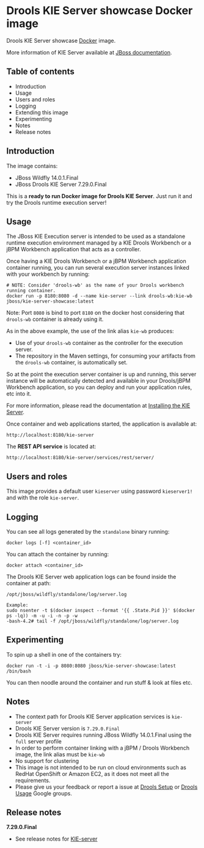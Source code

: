 Drools KIE Server showcase Docker image
=======================================

Drools KIE Server showcase [Docker](http://docker.io/) image.

More information of KIE Server available at [JBoss documentation](http://docs.jboss.org/drools/release/7.29.0.Final/drools-docs/html_single/#_ch.kie.server).

Table of contents
------------------

* Introduction
* Usage
* Users and roles
* Logging
* Extending this image
* Experimenting
* Notes
* Release notes

Introduction
------------

The image contains: 
              
* JBoss Wildfly 14.0.1.Final
* JBoss Drools KIE Server 7.29.0.Final

This is a **ready to run Docker image for Drools KIE Server**. Just run it and try the Drools runtime execution server!                   

Usage
-----

The JBoss KIE Execution server is intended to be used as a standalone runtime execution environment managed by a KIE Drools Workbench or a jBPM Workbench application that acts as a controller.             

Once having a KIE Drools Workbench or a jBPM Workbench application container running, you can run several execution server instances linked with your workbench by running:                                 
    
    # NOTE: Consider 'drools-wb' as the name of your Drools workbench running container.     
    docker run -p 8180:8080 -d --name kie-server --link drools-wb:kie-wb jboss/kie-server-showcase:latest

Note: Port `8080` is bind to port `8180` on the docker host considering that `drools-wb` container is already using it.         
 
As in the above example, the use of the link alias `kie-wb` produces:               
  
* Use of your `drools-wb` container as the controller for the execution server.                     
* The repository in the Maven settings, for consuming your artifacts from the `drools-wb` container, is automatically set.                    

So at the point the execution server container is up and running, this server instance will be automatically detected and available in your Drools/jBPM Workbench application, so you can deploy and run your application rules, etc into it.                 

For more information, please read the documentation at [Installing the KIE Server](http://docs.jboss.org/drools/release/7.29.0.Final/drools-docs/html_single/#_installing_the_kie_server).

Once container and web applications started, the application is available at:              

    http://localhost:8180/kie-server

The **REST API service** is located at:               

    http://localhost:8180/kie-server/services/rest/server/

Users and roles
----------------

This image provides a default user `kieserver` using password `kieserver1!` and with the role `kie-server`.                      

Logging
-------

You can see all logs generated by the `standalone` binary running:

    docker logs [-f] <container_id>
    
You can attach the container by running:

    docker attach <container_id>

The Drools KIE Server web application logs can be found inside the container at path:

    /opt/jboss/wildfly/standalone/log/server.log

    Example:
    sudo nsenter -t $(docker inspect --format '{{ .State.Pid }}' $(docker ps -lq)) -m -u -i -n -p -w
    -bash-4.2# tail -f /opt/jboss/wildfly/standalone/log/server.log


Experimenting
-------------

To spin up a shell in one of the containers try:

    docker run -t -i -p 8080:8080 jboss/kie-server-showcase:latest /bin/bash

You can then noodle around the container and run stuff & look at files etc.

Notes
-----

* The context path for Drools KIE Server application services is `kie-server`
* Drools KIE Server version is `7.29.0.Final`
* Drools KIE Server requires running JBoss Wildfly 14.0.1.Final using the `full` server profile
* In order to perform container linking with a jBPM / Drools Workbench image, the link alias must be `kie-wb`       
* No support for clustering                
* This image is not intended to be run on cloud environments such as RedHat OpenShift or Amazon EC2, as it does not meet all the requirements.                      
* Please give us your feedback or report a issue at [Drools Setup](https://groups.google.com/forum/#!forum/drools-setup) or [Drools Usage](https://groups.google.com/forum/#!forum/drools-usage) Google groups.              

Release notes
-------------

**7.29.0.Final**

* See release notes for [KIE-server](https://docs.jboss.org/drools/release/7.29.0.Final/drools-docs/html_single/index.html#_ch.kie.server)

